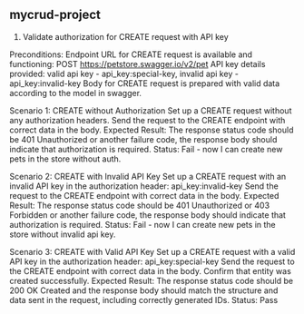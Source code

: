 ## mycrud-project



1) Validate authorization for CREATE request with API key

Preconditions:
Endpoint URL for CREATE request is available and functioning:
	POST https://petstore.swagger.io/v2/pet
API key details provided: 
	valid api key - api_key:special-key, 
invalid api key - api_key:invalid-key
Body for CREATE request is prepared with valid data according to the model in swagger.

Scenario 1: CREATE without Authorization
Set up a CREATE request without any authorization headers.
Send the request to the CREATE endpoint with correct data in the body.
Expected Result: The response status code should be 401 Unauthorized or another failure code, the response body should indicate that authorization is required.
Status: Fail - now I can create new pets in the store without auth.

Scenario 2: CREATE with Invalid API Key
Set up a CREATE request with an invalid API key in the authorization header: api_key:invalid-key
Send the request to the CREATE endpoint with correct data in the body.
Expected Result: The response status code should be 401 Unauthorized or 403 Forbidden or another failure code, the response body should indicate that authorization is required.
Status: Fail -  now I can create new pets in the store without invalid api key.

Scenario 3: CREATE with Valid API Key
Set up a CREATE request with a valid API key in the authorization header: api_key:special-key
Send the request to the CREATE endpoint with correct data in the body.
Confirm that entity was created successfully.
Expected Result: The response status code should be 200 OK Created and the response body should match the structure and data sent in the request, including correctly generated IDs.
Status: Pass
